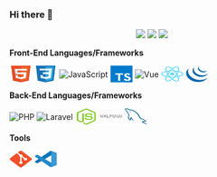 ### Hi there 👋

 
<div align='center'style="display: inline_block">
  
   <img height="50%" width="auto" src ="https://github-readme-stats.vercel.app/api?username=ricardotavaresit&show_icons=true&count_private=true&theme=darcula&hide_border=true&hide=issues,contribs&bg_color=00000000">
  <img height="50%" width="auto" src ="https://github-readme-stats.vercel.app/api/top-langs/?username=ricardotavaresit&layout=compact&hide_border=true&theme=darcula&bg_color=00000000&langs_count=6&hide=jupyter%20notebook,tex,css,php">
  <img src ="https://github-readme-streak-stats.herokuapp.com?user=ricardotavaresit&theme=darcula&hide_border=true&background=FFFFFF00">


</div>


**Front-End Languages/Frameworks**

<div style="display: inline_block">
  
  <img align="center" alt="HTML 5" title="HTML 5" height="30" width="40" src="https://raw.githubusercontent.com/devicons/devicon/master/icons/html5/html5-original.svg">
  <img align="center" alt="CSS 3" title="CSS 3" height="30" width="40" src="https://github.com/devicons/devicon/blob/master/icons/css3/css3-original.svg">
  <img align="center" alt="JavaScript" title="JavaScript" height="30" width="30" src="https://raw.githubusercontent.com/jmnote/z-icons/master/svg/javascript.svg">
  <img align="center" alt="Typescript" title="Typescript" height="30" width="40" src="https://raw.githubusercontent.com/devicons/devicon/master/icons/typescript/typescript-plain.svg">
  
  <img align="center" alt="Vue" title="VueJS" height="30" width="40" src="https://vuejs.org/images/logo.png">
   <img align="center" alt="React" title="ReactJS" height="30" width="40" src="https://raw.githubusercontent.com/devicons/devicon/master/icons/react/react-original.svg">
 <img align="center" alt="jQuery" title="jQuery" height="30" width="40" src="https://raw.githubusercontent.com/devicons/devicon/master/icons/jquery/jquery-original.svg">
   
  
**Back-End Languages/Frameworks**

  <img align="center" alt="PHP" title="PHP" height="30" width="40" src="https://raw.githubusercontent.com/jmnote/z-icons/master/svg/php.svg">
  <img align="center" alt="Laravel" title="Laravel" height="30" width="40" src="https://laravel.com/img/logomark.min.svg">
  <img align="center" alt="Node" title="Node JS" height="30" width="40" src="https://raw.githubusercontent.com/devicons/devicon/master/icons/nodejs/nodejs-original.svg"> 
  <img align="center" alt="Express" title="Express" height="30" width="40" src="https://raw.githubusercontent.com/devicons/devicon/master/icons/express/express-original-wordmark.svg">
  <img align="center" alt="MySql" title="MySQL" height="30" width="40" src="https://raw.githubusercontent.com/devicons/devicon/master/icons/mysql/mysql-original.svg">


  **Tools**
  
  <img align="center" alt="Git" title="Git" height="30" width="40" src="https://raw.githubusercontent.com/devicons/devicon/master/icons/git/git-original.svg">
  <img align="center" alt="Visual Studio Code" title="VSCode" height="30" width="40" src="https://raw.githubusercontent.com/devicons/devicon/master/icons/vscode/vscode-original.svg">
</div>
 
